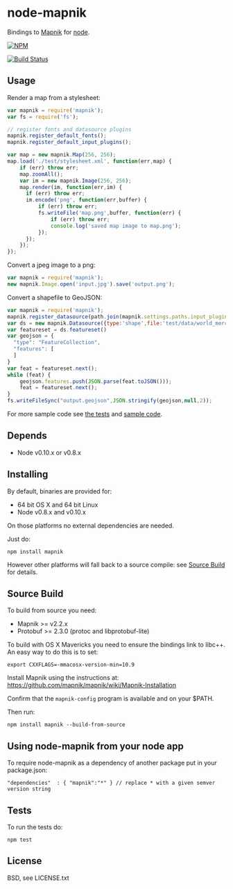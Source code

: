 # node-mapnik

Bindings to [Mapnik](http://mapnik.org) for [node](http://nodejs.org).

[![NPM](https://nodei.co/npm/mapnik.png)](https://nodei.co/npm/mapnik/)

[![Build Status](https://secure.travis-ci.org/mapnik/node-mapnik.png)](https://travis-ci.org/mapnik/node-mapnik)

## Usage

Render a map from a stylesheet:

```js
var mapnik = require('mapnik');
var fs = require('fs');

// register fonts and datasource plugins
mapnik.register_default_fonts();
mapnik.register_default_input_plugins();

var map = new mapnik.Map(256, 256);
map.load('./test/stylesheet.xml', function(err,map) {
    if (err) throw err;
    map.zoomAll();
    var im = new mapnik.Image(256, 256);
    map.render(im, function(err,im) {
      if (err) throw err;
      im.encode('png', function(err,buffer) {
          if (err) throw err;
          fs.writeFile('map.png',buffer, function(err) {
              if (err) throw err;
              console.log('saved map image to map.png');
          });
      });
    });
});
```

Convert a jpeg image to a png:

```js
var mapnik = require('mapnik');
new mapnik.Image.open('input.jpg').save('output.png');
````

Convert a shapefile to GeoJSON:

```js
var mapnik = require('mapnik');
mapnik.register_datasource(path.join(mapnik.settings.paths.input_plugins,'shape.input'));
var ds = new mapnik.Datasource({type:'shape',file:'test/data/world_merc.shp'});
var featureset = ds.featureset()
var geojson = {
  "type": "FeatureCollection",
  "features": [
  ]
}
var feat = featureset.next();
while (feat) {
    geojson.features.push(JSON.parse(feat.toJSON()));
    feat = featureset.next();
}
fs.writeFileSync("output.geojson",JSON.stringify(geojson,null,2));
```

For more sample code see [the tests](./test) and [sample code](https://github.com/mapnik/node-mapnik-sample-code).

## Depends

* Node v0.10.x or v0.8.x

## Installing

By default, binaries are provided for:

 - 64 bit OS X and 64 bit Linux
 - Node v0.8.x and v0.10.x

On those platforms no external dependencies are needed.

Just do:

    npm install mapnik

However other platforms will fall back to a source compile: see [Source Build](#source-build) for details.

## Source Build

To build from source you need:

 - Mapnik >= v2.2.x
 - Protobuf >= 2.3.0 (protoc and libprotobuf-lite)

To build with OS X Mavericks you need to ensure the bindings link to libc++. An easy way to do this is to set:

    export CXXFLAGS=-mmacosx-version-min=10.9

Install Mapnik using the instructions at: https://github.com/mapnik/mapnik/wiki/Mapnik-Installation

Confirm that the `mapnik-config` program is available and on your $PATH.

Then run:

    npm install mapnik --build-from-source

## Using node-mapnik from your node app

To require node-mapnik as a dependency of another package put in your package.json:

    "dependencies"  : { "mapnik":"*" } // replace * with a given semver version string

## Tests

To run the tests do:
  
    npm test

## License

  BSD, see LICENSE.txt
